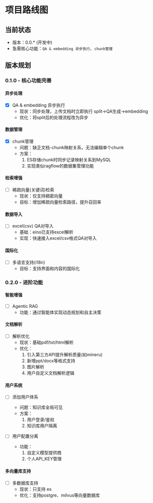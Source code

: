 # 项目路线图

## 当前状态
- 版本：0.0.* (开发中)
- 急需核心功能：`QA & embedding 异步执行`、`chunk管理`

## 版本规划

### 0.1.0 - 核心功能完善
#### 异步处理
- [x] QA & embedding 异步执行
  - 现状：同步处理，上传文档时立即执行 split→QA生成→embedding
  - 优化：将split后的处理流程改为异步

#### 数据管理
- [x] chunk管理
  - 问题：缺乏文档-chunk映射关系，无法编辑单个chunk
  - 方案：
    1. ES存储chunk时同步记录映射关系到MySQL
    2. 实现类似ragflow的数据集管理功能

#### 检索增强
- [ ] 稀疏向量(关键词)检索
  - 现状：仅支持稠密向量
  - 目标：增加稀疏向量检索路径，提升召回率

#### 数据导入
- [ ] excel(csv) QA对导入
  - 基础：eino已支持excel解析
  - 实现：快速接入excel/csv格式QA对导入

#### 国际化
- [ ] 多语言支持(i18n)
  - 目标：支持界面和内容的国际化

### 0.2.0 - 进阶功能
#### 智能增强
- [ ] Agentic RAG
  - 功能：通过智能体实现动态规划和自主决策

#### 文档解析
- [ ] 解析优化
  - 现状：基础pdf/txt/html解析
  - 优化：
    1. 引入第三方API提升解析质量(如mineru)
    2. 新增ppt/docx等格式支持
    3. 图片解析
    4. 用户自定义文档解析逻辑

#### 用户系统
- [ ] 添加用户体系
  - 问题：知识库全局可见
  - 方案：
    1. 用户登录/鉴权
    2. 知识库用户隔离

- [ ] 用户配置分离
  - 功能：
    1. 自定义模型提供商
    2. 个人API_KEY管理

#### 多向量库支持
- [ ] 多数据库支持
  - 现状：只支持 es
  - 优化：支持postgre、milvus等向量数据库
